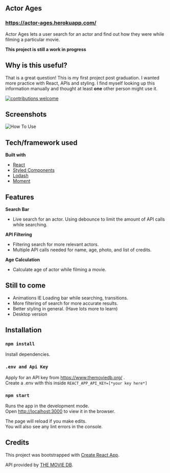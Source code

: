 ## Actor Ages
### https://actor-ages.herokuapp.com/

Actor Ages lets a user search for an actor and find out how they were while filming a particular movie.

**This project is still a work in progress**

## Why is this useful?

That is a great question! This is my first project post graduation. I wanted more practice with React, APIs and styling. I find myself looking up this information manually and thought at least **one** other person might use it.

[![contributions welcome](https://img.shields.io/badge/contributions-welcome-brightgreen.svg?style=flat)](https://github.com/JKaram/actor-ages)

## Screenshots

![How To Use](https://raw.githubusercontent.com/JKaram/actor-ages/master/public/readme/gif_example.gif)



## Tech/framework used

<b>Built with</b>

- [React](https://reactjs.org/)
- [Styled Components](https://styled-components.com)
- [Lodash](https://lodash.com/)
- [Moment](https://momentjs.com/)


## Features

<b>Search Bar</b>
* Live search for an actor. Using debounce to limit the amount of API calls while searching.

<b>API Filtering</b>
* Filtering search for more relevant actors. 
* Multiple API calls needed for name, age, photo, and list of credits.

<b>Age Calculation</b>
* Calculate age of actor while filming a movie.

## Still to come

* Animations IE Loading bar while searching, transitions.
* More filtering of search for more accurate results.
* Better styling in general. (Have lots more to learn)
* Desktop version


## Installation

### `npm install`

Install dependencies.

### `.env and Api Key`

Apply for an API key from https://www.themoviedb.org/ .<br />
Create a .env with this inside `REACT_APP_API_KEY=[*your key here*]`

### `npm start`

Runs the app in the development mode.<br />
Open [http://localhost:3000](http://localhost:3000) to view it in the browser.

The page will reload if you make edits.<br />
You will also see any lint errors in the console.

## Credits

This project was bootstrapped with [Create React App](https://github.com/facebook/create-react-app).

API provided by [THE MOVIE DB](https://www.themoviedb.org/).
